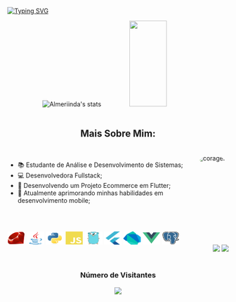 [![Typing SVG](https://readme-typing-svg.herokuapp.com/?color=0000FF&size=35&center=true&vCenter=true&width=1000&lines=Olá+Mundo!+Eu+Sou+Almerinda+Lima.;Estudo+Análise+e+Desenvolvimento+de+Sistemas.;Seja+Bem+Vindo!+:%29)](https://git.io/typing-svg)

<div align="center">  
  <img width="49%" height="195px" src="https://github-readme-stats.vercel.app/api?username=almeriinda&show_icons=true&count_private=true&hide_border=true&title_color=0000FF&icon_color=0000FF&text_color=c9d1d9&bg_color=0d1117" alt="Almeriinda's stats" /> 
  <img width="41%" height="195px" src="https://github-readme-stats.vercel.app/api/top-langs/?username=almeriinda&layout=compact&hide_border=true&title_color=0000FF&text_color=0000FF&bg_color=0d1117" />
</div>

<div style="display: inline"><br>
  <h2 align="center">Mais Sobre Mim:</h2><br>
  
  <img align="right" alt="coragem" height="165px" style="border-radius:60px;" src="https://media1.tenor.com/images/8a48c3de52c80eadb7cfd721d87af885/tenor.gif?itemid=6074749">

  - 📚 Estudante de Análise e Desenvolvimento de Sistemas;
  - 💻 Desenvolvedora Fullstack;
  - 🌴 Desenvolvendo um Projeto Ecommerce em Flutter;
  - 🌱 Atualmente aprimorando minhas habilidades em desenvolvimento mobile;

  <br><br>

  <img align="center" alt="almerinda-ruby" height="30" width="40" src="https://raw.githubusercontent.com/devicons/devicon/master/icons/ruby/ruby-original.svg">
  <img align="center" alt="almerinda-java" height="30" width="40" src="https://raw.githubusercontent.com/devicons/devicon/master/icons/java/java-original.svg">
  <img align="center" alt="almerinda-python" height="30" width="40" src="https://raw.githubusercontent.com/devicons/devicon/master/icons/python/python-original.svg">
  <img align="center" alt="almerinda-js" height="30" width="40" src="https://raw.githubusercontent.com/devicons/devicon/master/icons/javascript/javascript-plain.svg">
  <img align="center" alt="almerinda-golang" height="30" width="40" src="https://raw.githubusercontent.com/devicons/devicon/master/icons/go/go-original.svg">
  <img align="center" alt="almerinda-flutter" height="30" width="40" src="https://raw.githubusercontent.com/devicons/devicon/master/icons/flutter/flutter-original.svg">
  <img align="center" alt="almerinda-dart" height="30" width="40" src="https://raw.githubusercontent.com/devicons/devicon/master/icons/dart/dart-original.svg">
  <img align="center" alt="almerinda-vue" height="30" width="40" src="https://raw.githubusercontent.com/devicons/devicon/master/icons/vuejs/vuejs-original.svg">
  <img align="center" alt="almerinda-postgres" height="30" width="40" src="https://raw.githubusercontent.com/devicons/devicon/master/icons/postgresql/postgresql-original.svg">


  <div align="right">
    <a href="mailto:almerindalima.ce@gmail.com"><img src="https://img.shields.io/badge/-Gmail-FF0000?style=for-the-badge&logo=gmail&logoColor=white" target="_blank"></a>
    <a href="https://www.linkedin.com/in/almerinda-lima/" target="_blank"><img src="https://img.shields.io/badge/-LinkedIn-%230077B5?style=for-the-badge&logo=linkedin&logoColor=white" target="_blank"></a>
  </div>
</div>

<div align="center">
  <br><h3 align="center"><b>Número de Visitantes</b></h3>  
  <p align="center"><img align="center" src="https://profile-counter.glitch.me/{almeriinda}/count.svg" /></p> 
</div>
